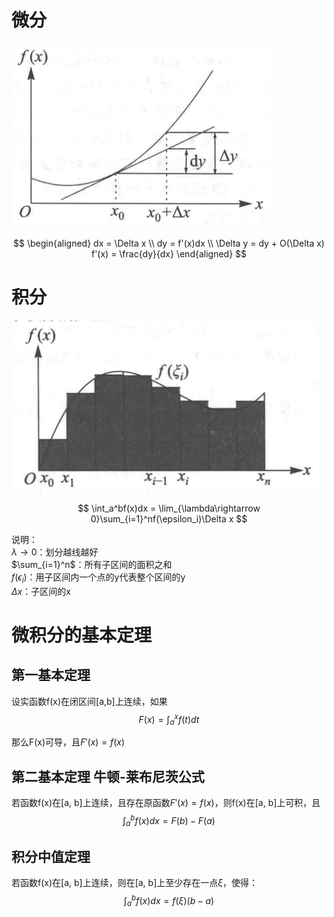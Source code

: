 # 微分

![](/assets/images/8.png)  

$$
\begin{aligned}
dx = \Delta x  \\
dy = f'(x)dx   \\
\Delta y = dy + O(\Delta x)
f'(x) = \frac{dy}{dx}
\end{aligned}
$$

# 积分

![](/assets/images/9.png)  

$$
\int_a^bf(x)dx = \lim_{\lambda\rightarrow 0}\sum_{i=1}^nf(\epsilon_i)\Delta x
$$

说明：  
$\lambda\rightarrow 0$：划分越线越好  
$\sum_{i=1}^n$：所有子区间的面积之和  
$f(\epsilon_i)$：用子区间内一个点的y代表整个区间的y    
$\Delta x$：子区间的x  

# 微积分的基本定理

## 第一基本定理

设实函数f(x)在闭区间[a,b]上连续，如果   
$$
F(x) = \int_a^x f(t)dt
$$

那么F(x)可导，且$F'(x) = f(x)$

## 第二基本定理 牛顿-莱布尼茨公式

若函数f(x)在[a, b]上连续，且存在原函数$F'(x) = f(x)$，则f(x)在[a, b]上可积，且  
$$
\int_a^b f(x)dx = F(b) - F(a)
$$

## 积分中值定理

若函数f(x)在[a, b]上连续，则在[a, b]上至少存在一点$\xi$，使得：  
$$
\int_a^b f(x)dx = f(\xi)(b-a)
$$

